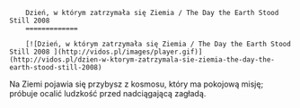 
        Dzień, w którym zatrzymała się Ziemia / The Day the Earth Stood Still 2008 
        =============
        
        [![Dzień, w którym zatrzymała się Ziemia / The Day the Earth Stood Still 2008 ](http://vidos.pl/images/player.gif)](http://vidos.pl/dzien-w-ktorym-zatrzymala-sie-ziemia-the-day-the-earth-stood-still-2008)
        
        
 Na Ziemi pojawia się przybysz z kosmosu, który ma pokojową misję; próbuje ocalić ludzkość przed nadciągającą zagładą.
    